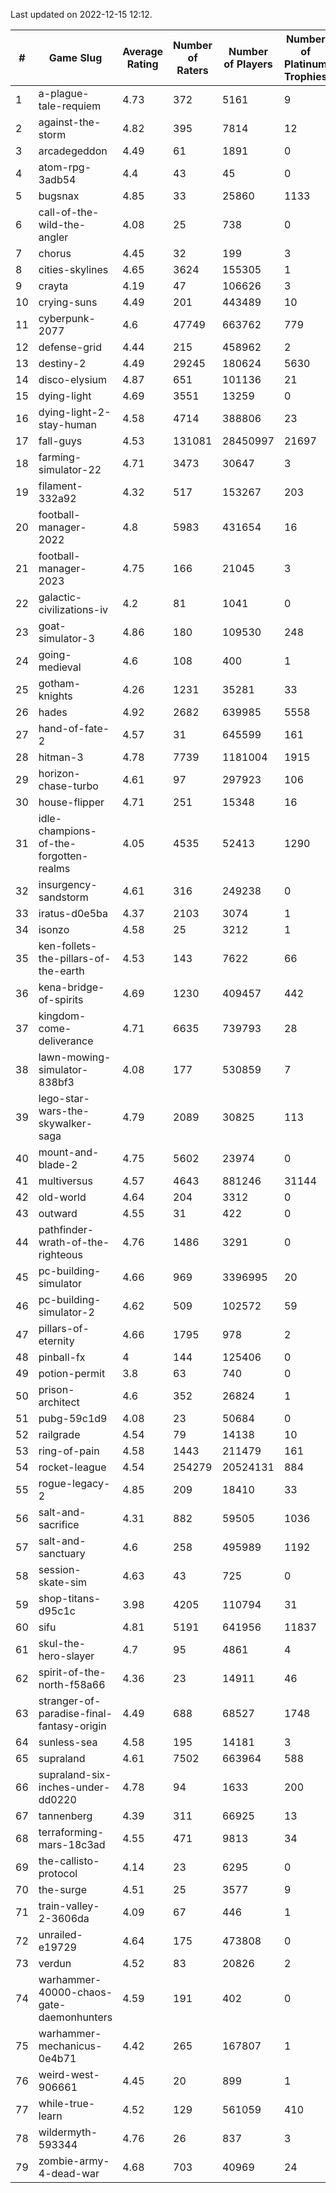 Last updated on 2022-12-15 12:12.


|#|Game Slug|Average Rating|Number of Raters|Number of Players|Number of Platinum Trophies|Max Rarity (%)|
|---|---|---|---|---|---|---|
|1|a-plague-tale-requiem|4.73|372|5161|9|92|
|2|against-the-storm|4.82|395|7814|12|32|
|3|arcadegeddon|4.49|61|1891|0|92|
|4|atom-rpg-3adb54|4.4|43|45|0|100|
|5|bugsnax|4.85|33|25860|1133|97|
|6|call-of-the-wild-the-angler|4.08|25|738|0|0.9|
|7|chorus|4.45|32|199|3|86|
|8|cities-skylines|4.65|3624|155305|1|73|
|9|crayta|4.19|47|106626|3|23|
|10|crying-suns|4.49|201|443489|10|65|
|11|cyberpunk-2077|4.6|47749|663762|779|63|
|12|defense-grid|4.44|215|458962|2|80|
|13|destiny-2|4.49|29245|180624|5630|95|
|14|disco-elysium|4.87|651|101136|21|28|
|15|dying-light|4.69|3551|13259|0|97|
|16|dying-light-2-stay-human|4.58|4714|388806|23|2|
|17|fall-guys|4.53|131081|28450997|21697|6|
|18|farming-simulator-22|4.71|3473|30647|3|79|
|19|filament-332a92|4.32|517|153267|203|93|
|20|football-manager-2022|4.8|5983|431654|16|49|
|21|football-manager-2023|4.75|166|21045|3|80|
|22|galactic-civilizations-iv|4.2|81|1041|0|84|
|23|goat-simulator-3|4.86|180|109530|248|91|
|24|going-medieval|4.6|108|400|1|75|
|25|gotham-knights|4.26|1231|35281|33|4|
|26|hades|4.92|2682|639985|5558|89|
|27|hand-of-fate-2|4.57|31|645599|161|72|
|28|hitman-3|4.78|7739|1181004|1915|48|
|29|horizon-chase-turbo|4.61|97|297923|106|84|
|30|house-flipper|4.71|251|15348|16|93|
|31|idle-champions-of-the-forgotten-realms|4.05|4535|52413|1290|8|
|32|insurgency-sandstorm|4.61|316|249238|0|6|
|33|iratus-d0e5ba|4.37|2103|3074|1|87|
|34|isonzo|4.58|25|3212|1|60|
|35|ken-follets-the-pillars-of-the-earth|4.53|143|7622|66|47|
|36|kena-bridge-of-spirits|4.69|1230|409457|442|94|
|37|kingdom-come-deliverance|4.71|6635|739793|28|30|
|38|lawn-mowing-simulator-838bf3|4.08|177|530859|7|87|
|39|lego-star-wars-the-skywalker-saga|4.79|2089|30825|113|98|
|40|mount-and-blade-2|4.75|5602|23974|0|13|
|41|multiversus|4.57|4643|881246|31144|77|
|42|old-world|4.64|204|3312|0|85|
|43|outward|4.55|31|422|0|76|
|44|pathfinder-wrath-of-the-righteous|4.76|1486|3291|0|45|
|45|pc-building-simulator|4.66|969|3396995|20|48|
|46|pc-building-simulator-2|4.62|509|102572|59|75|
|47|pillars-of-eternity|4.66|1795|978|2|80|
|48|pinball-fx|4|144|125406|0|86|
|49|potion-permit|3.8|63|740|0|98|
|50|prison-architect|4.6|352|26824|1|34|
|51|pubg-59c1d9|4.08|23|50684|0|71|
|52|railgrade|4.54|79|14138|10|98|
|53|ring-of-pain|4.58|1443|211479|161|96|
|54|rocket-league|4.54|254279|20524131|884|76|
|55|rogue-legacy-2|4.85|209|18410|33|1|
|56|salt-and-sacrifice|4.31|882|59505|1036|91|
|57|salt-and-sanctuary|4.6|258|495989|1192|83|
|58|session-skate-sim|4.63|43|725|0|27|
|59|shop-titans-d95c1c|3.98|4205|110794|31|98|
|60|sifu|4.81|5191|641956|11837|96|
|61|skul-the-hero-slayer|4.7|95|4861|4|96|
|62|spirit-of-the-north-f58a66|4.36|23|14911|46|63|
|63|stranger-of-paradise-final-fantasy-origin|4.49|688|68527|1748|98|
|64|sunless-sea|4.58|195|14181|3|37|
|65|supraland|4.61|7502|663964|588|99|
|66|supraland-six-inches-under-dd0220|4.78|94|1633|200|99|
|67|tannenberg|4.39|311|66925|13|87|
|68|terraforming-mars-18c3ad|4.55|471|9813|34|54|
|69|the-callisto-protocol|4.14|23|6295|0|94|
|70|the-surge|4.51|25|3577|9|94|
|71|train-valley-2-3606da|4.09|67|446|1|89|
|72|unrailed-e19729|4.64|175|473808|0|5|
|73|verdun|4.52|83|20826|2|74|
|74|warhammer-40000-chaos-gate-daemonhunters|4.59|191|402|0|29|
|75|warhammer-mechanicus-0e4b71|4.42|265|167807|1|25|
|76|weird-west-906661|4.45|20|899|1|82|
|77|while-true-learn|4.52|129|561059|410|93|
|78|wildermyth-593344|4.76|26|837|3|8|
|79|zombie-army-4-dead-war|4.68|703|40969|24|67|

